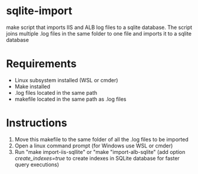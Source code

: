 # sqlite-import
  make script that imports IIS and ALB log files to a sqlite database. The script joins multiple .log files in the same folder to one file and imports it to a sqlite database
# Requirements
  - Linux subsystem installed (WSL or cmder)
  - Make installed
  - .log files located in the same path
  - makefile located in the same path as .log files
# Instructions
  1. Move this makefile to the same folder of all the .log files to be imported
  2. Open a linux command prompt (for Windows use WSL or cmder)
  3. Run "make import-iis-sqllite" or "make "import-alb-sqlite" (add option _create_indexes=true_ to create indexes in SQLite database for faster query executions)
